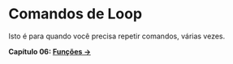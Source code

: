 # Comandos de Loop

Isto é para quando você precisa repetir comandos, várias vezes.

**Capítulo 06: [Funções →](https://github.com/redmanndotsh/bashscripting/tree/master/chapter-06)**
